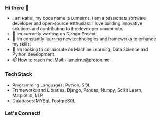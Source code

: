 ### Hi there 👋

- I am Rahul, my code name is Lumeirne. I am a passionate software developer and open-source enthusiast. I love building innovative solutions and contributing to the       developer community.
- 🔭 I’m currently working on Django Project 
- 🌱 I’m constantly learning new technologies and frameworks to enhance my skills.
- 👯 I’m looking to collaborate on Machine Learning, Data Science and Python development.
- 📫 How to reach me: Mail:- lumeirne@proton.me

### Tech Stack

- Programming Languages: Python, SQL
- Frameworks and Libraries: Django, Pandas, Numpy, Scikit Learn, Matplotlib, NLP
- Databases: MYSql, PostgreSQL

### Let's Connect!
